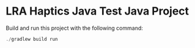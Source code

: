 # LRA Haptics Java Test Java Project

Build and run this project with the following command:
```java
./gradlew build run
```
